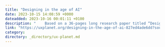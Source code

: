 ```yaml
---
title: "Designing in the age of AI"
date: 2023-10-15 14:08:59 +0000
dateadded: 2023-10-16 00:01:11 +0100
description: "    Based on a 36-pages long research paper titled “Design in the age of Artificial Intelligence”; designing problem solving loops not…  Continue reading on UX Planet »  "
link: "https://uxplanet.org/designing-in-the-age-of-ai-827ed4ade6dd?source=rss----819cc2aaeee0---4"
category:
directory: _directory/ux-planet.md
---
```

